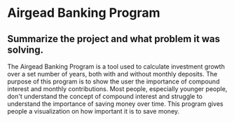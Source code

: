 # Airgead Banking Program

**Summarize the project and what problem it was solving.**
---
The Airgead Banking Program is a tool used to calculate investment growth over a set number of years, both with and without monthly deposits. The purpose of this program is to show the user the importance of compound interest and monthly contributions. Most people, especially younger people, don't understand the concept of compound interest and struggle to understand the importance of saving money over time. This program gives people a visualization on how important it is to save money.
